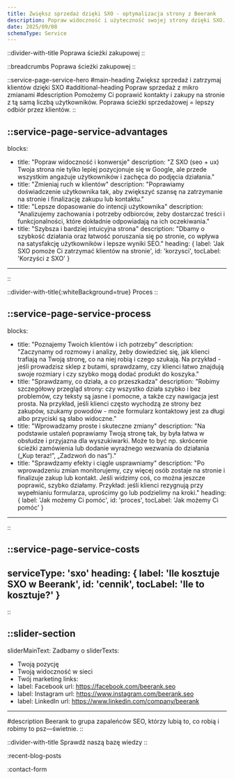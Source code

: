 ```yaml
---
title: Zwiększ sprzedaż dzięki SXO - optymalizacja strony z Beerank 
description: Popraw widoczność i użyteczność swojej strony dzięki SXO. Proste zmiany, które przyciągają klientów i zwiększają sprzedaż. Sprawdź, jak możemy Ci pomóc!
date: 2025/09/08
schemaType: Service
---
```


::divider-with-title
Poprawa ścieżki zakupowej
::

::breadcrumbs
Poprawa ścieżki zakupowej
::

::service-page-service-hero
#main-heading
Zwiększ sprzedaż i zatrzymaj klientów dzięki SXO
#additional-heading
Popraw sprzedaż z mikro zmianami
#description
Pomożemy Ci poprawić kontakty i zakupy na stronie z tą samą liczbą użytkowników. Poprawa ścieżki sprzedażowej = lepszy odbiór przez klientów.
::

::service-page-service-advantages
---
blocks: 
- title: "Popraw widoczność i konwersje"
  description: "Z SXO (seo + ux) Twoja strona nie tylko lepiej pozycjonuje się w Google, ale przede wszystkim angażuje użytkowników i zachęca do podjęcia działania."
- title: "Zmieniaj ruch w klientów"
  description: "Poprawiamy doświadczenie użytkownika tak, aby zwiększyć szansę na zatrzymanie na stronie i finalizację zakupu lub kontaktu."
- title: "Lepsze dopasowanie do intencji użytkownika"
  description: "Analizujemy zachowania i potrzeby odbiorców, żeby dostarczać treści i funkcjonalności, które dokładnie odpowiadają na ich oczekiwania."
- title: "Szybsza i bardziej intuicyjna strona"
  description: "Dbamy o szybkość działania oraz łatwość poruszania się po stronie, co wpływa na satysfakcję użytkowników i lepsze wyniki SEO."
heading: {
  label: 'Jak SXO pomoże Ci zatrzymać klientów na stronie',
  id: 'korzysci',
  tocLabel: 'Korzyści z SXO'
}
---
::

::divider-with-title{:whiteBackground=true}
Proces
::

::service-page-service-process
---
blocks: 
- title: "Poznajemy Twoich klientów i ich potrzeby"
  description: "Zaczynamy od rozmowy i analizy, żeby dowiedzieć się, jak klienci trafiają na Twoją stronę, co na niej robią i czego szukają. Na przykład - jeśli prowadzisz sklep z butami, sprawdzamy, czy klienci łatwo znajdują swoje rozmiary i czy szybko mogą dodać produkt do koszyka."
- title: "Sprawdzamy, co działa, a co przeszkadza"
  description: "Robimy szczegółowy przegląd strony: czy wszystko działa szybko i bez problemów, czy teksty są jasne i pomocne, a także czy nawigacja jest prosta. Na przykład, jeśli klienci często wychodzą ze strony bez zakupów, szukamy powodów - może formularz kontaktowy jest za długi albo przyciski są słabo widoczne."
- title: "Wprowadzamy proste i skuteczne zmiany"
  description: "Na podstawie ustaleń poprawiamy Twoją stronę tak, by była łatwa w obsłudze i przyjazna dla wyszukiwarki. Może to być np. skrócenie ścieżki zamówienia lub dodanie wyraźnego wezwania do działania („Kup teraz!”, „Zadzwoń do nas”)."
- title: "Sprawdzamy efekty i ciągle usprawniamy"
  description: "Po wprowadzeniu zmian monitorujemy, czy więcej osób zostaje na stronie i finalizuje zakup lub kontakt. Jeśli widzimy coś, co można jeszcze poprawić, szybko działamy. Przykład: jeśli klienci rezygnują przy wypełnianiu formularza, uprościmy go lub podzielimy na kroki."
heading: {
  label: 'Jak możemy Ci pomóc',
  id: 'proces',
  tocLabel: 'Jak możemy Ci pomóc'
}
---
::

::service-page-service-costs
---
serviceType: 'sxo'
heading: {
  label: 'Ile kosztuje SXO w Beerank',
  id: 'cennik',
  tocLabel: 'Ile to kosztuje?'
}
---
::

::slider-section
---
sliderMainText: Zadbamy o
sliderTexts:
- Twoją pozycję
- Twoją widoczność w sieci
- Twój marketing
links:
- label: Facebook
  url: https://facebook.com/beerank.seo
- label: Instagram
  url: https://www.instagram.com/beerank.seo
- label: LinkedIn
  url: https://www.linkedin.com/company/beerank
---
#description
Beerank to grupa zapaleńców SEO, którzy lubią to, co robią i robimy to psz—świetnie.
::

::divider-with-title
Sprawdź naszą bazę wiedzy
::

:recent-blog-posts

:contact-form